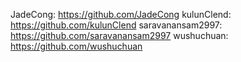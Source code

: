 JadeCong: https://github.com/JadeCong
kulunClend: https://github.com/kulunClend
saravanansam2997: https://github.com/saravanansam2997
wushuchuan: https://github.com/wushuchuan

